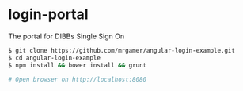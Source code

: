 login-portal
============

The portal for DIBBs Single Sign On

```bash
$ git clone https://github.com/mrgamer/angular-login-example.git
$ cd angular-login-example
$ npm install && bower install && grunt

# Open browser on http://localhost:8080
```
